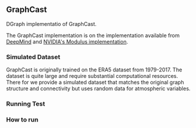 ## GraphCast

DGraph implementatio of GraphCast. 

The GraphCast implementation is on the implementation available from [DeepMind](https://github.com/google-deepmind/graphcast)
 and [NVIDIA's Modulus implementation](https://github.com/NVIDIA/modulus/tree/main/examples/weather/graphcast).

### Simulated Dataset

GraphCast is originally trained on the ERA5 dataset from 1979-2017. The dataset is quite large and require substantial computational resources. There for we provide a simulated dataset that matches the original graph structure and connectivity but uses random data for atmospheric variables. 

### Running Test

### How to run
